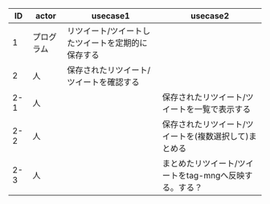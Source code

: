 |ID|actor|usecase1|usecase2|
|-|-|-|-|
|1|プログラム|リツイート/ツイートしたツイートを定期的に保存する||
|2|人|保存されたリツイート/ツイートを確認する||
|2-1|人||保存されたリツイート/ツイートを一覧で表示する|
|2-2|人||保存されたリツイート/ツイートを(複数選択して)まとめる|
|2-3|人||まとめたリツイート/ツイートをtag-mngへ反映する。する？|
